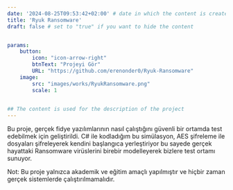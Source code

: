 ```yaml
---
date: '2024-08-25T09:53:42+02:00' # date in which the content is created - defaults to "today"
title: 'Ryuk Ransomware'
draft: false # set to "true" if you want to hide the content 


params:
    button:
        icon: "icon-arrow-right"
        btnText: "Projeyi Gör"
        URL: "https://github.com/erenonder0/Ryuk-Ransomware"
    image:
        src: "images/works/RyukRansomware.png"
        scale: 1
    

## The content is used for the description of the project
---
```

Bu proje, gerçek fidye yazılımlarının nasıl çalıştığını güvenli bir ortamda test edebilmek için geliştirildi.
C# ile kodladığım bu simülasyon, AES şifreleme ile dosyaları şifreleyerek kendini başlangıca yerleştiriyor bu sayede gerçek hayattaki Ransomware virüslerini birebir modelleyerek bizlere test ortamı sunuyor. 

Not: Bu proje yalnızca akademik ve eğitim amaçlı yapılmıştır ve hiçbir zaman gerçek sistemlerde çalıştırılmamalıdır.